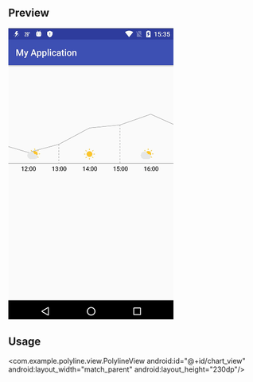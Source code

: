 ## Preview
![image](https://github.com/1325679717/PolylineView/blob/master/gif/polyline.gif) 
## Usage
<com.example.polyline.view.PolylineView
        android:id="@+id/chart_view"
        android:layout_width="match_parent"
        android:layout_height="230dp"/>
